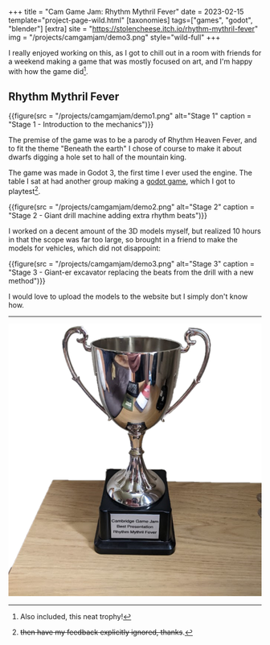 +++
title = "Cam Game Jam: Rhythm Mythril Fever"
date = 2023-02-15
template="project-page-wild.html"
[taxonomies]
tags=["games", "godot", "blender"]
[extra]
site = "https://stolencheese.itch.io/rhythm-mythril-fever"
img = "/projects/camgamjam/demo3.png"
style="wild-full"
+++



I really enjoyed working on this, as I got to chill out in a room with friends for a weekend making a game that was mostly focused on art, and I'm happy with how the game did[^1].
<!-- more -->

## Rhythm Mythril Fever

{{figure(src = "/projects/camgamjam/demo1.png" alt="Stage 1" caption = "Stage 1 - Introduction to the mechanics")}}

The premise of the game was to be a parody of Rhythm Heaven Fever, and to fit the theme "Beneath the earth" I chose of course to make it about dwarfs digging a hole set to hall of the mountain king.

The game was made in Godot 3, the first time I ever used the engine. The table I sat at had another group making a [godot game](https://sam0fc.itch.io/mushroom-mail), which I got to playtest[^2].

{{figure(src = "/projects/camgamjam/demo2.png" alt="Stage 2" caption = "Stage 2 - Giant drill machine adding extra rhythm beats")}}

I worked on a decent amount of the 3D models myself, but realized 10 hours in that the scope was far too large, so brought in a friend to make the models for vehicles, which did not disappoint:

{{figure(src = "/projects/camgamjam/demo3.png" alt="Stage 3" caption = "Stage 3 - Giant-er excavator replacing the beats from the drill with a new method")}}

I would love to upload the models to the website but I simply don't know how.

---

[^1]: Also included, this neat trophy!

![Trophy](/projects/camgamjam/trophy.png)

[^2]: ~~then have my feedback explicitly ignored, thanks~~.
